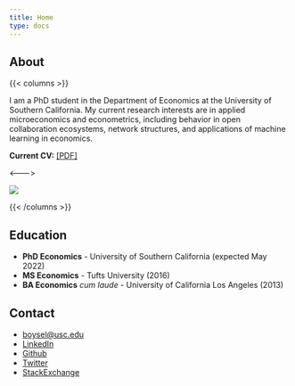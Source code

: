 ```yaml
---
title: Home
type: docs
---
```


## About

{{< columns >}}

I am a PhD student in the Department of Economics at the University of Southern California.  My current research interests are in applied microeconomics and econometrics, including behavior in open collaboration ecosystems, network structures, and applications of machine learning in economics.

**Current CV:** [[PDF]](pdf/sboysel-cv-20200421.pdf)

<--->

![](img/portrait.png)

{{< /columns >}}


## Education

- **PhD Economics** - University of Southern California (expected May 2022)
- **MS Economics** - Tufts University (2016)
- **BA Economics** *cum laude* - University of California Los Angeles (2013)


## Contact

- [boysel@usc.edu](mailto:boysel@usc.edu)
- [LinkedIn](https://www.linkedin.com/in/sboysel/)
- [Github](https://github.com/sboysel)
- [Twitter](https://twitter.com/samjboysel)
- [StackExchange](https://stackexchange.com/users/3974177/sboysel)
